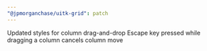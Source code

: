 ```yaml
---
"@jpmorganchase/uitk-grid": patch
---
```


Updated styles for column drag-and-drop
Escape key pressed while dragging a column cancels column move
